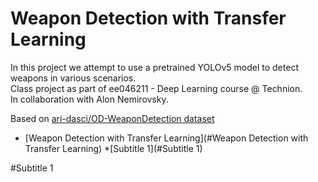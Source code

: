 # Weapon Detection with Transfer Learning
In this project we attempt to use a pretrained YOLOv5 model to detect weapons in various scenarios.  
Class project as part of ee046211 - Deep Learning course @ Technion.  
In collaboration with Alon Nemirovsky.  

Based on [ari-dasci/OD-WeaponDetection dataset](https://github.com/ari-dasci/OD-WeaponDetection)
- [Weapon Detection with Transfer Learning](#Weapon Detection with Transfer Learning)
  *[Subtitle 1](#Subtitle 1)

#Subtitle 1
